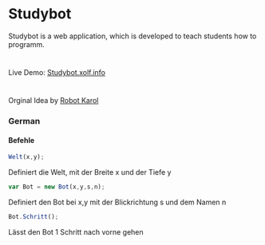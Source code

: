 # Studybot
Studybot is a web application, which is developed to teach students how to programm.
#
Live Demo: [Studybot.xolf.info](http://studybot.xolf.info/)
#
Orginal Idea by [Robot Karol](http://www.schule.bayern.de/karol/)

### German
#### Befehle
```javascript
Welt(x,y);
```
Definiert die Welt, mit der Breite x und der Tiefe y
```javascript
var Bot = new Bot(x,y,s,n);
```
Definiert den Bot bei x,y mit der Blickrichtung s und dem Namen n
```javascript
Bot.Schritt();
```
Lässt den Bot 1 Schritt nach vorne gehen